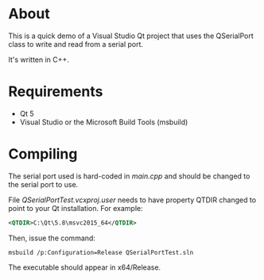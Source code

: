 # About

This is a quick demo of a Visual Studio Qt project that uses the QSerialPort
class to write and read from a serial port.

It's written in C++.

# Requirements
* Qt 5
* Visual Studio or the Microsoft Build Tools (msbuild)

# Compiling
The serial port used is hard-coded in *main.cpp* and should be changed to the
serial port to use.

File *QSerialPortTest.vcxproj.user* needs to have property QTDIR changed to
point to your Qt installation. For example:
```xml
<QTDIR>C:\Qt\5.8\msvc2015_64</QTDIR>
```

Then, issue the command:

```msbuild /p:Configuration=Release QSerialPortTest.sln```

The executable should appear in x64/Release.

